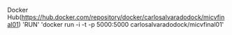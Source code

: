 Docker Hub(https://hub.docker.com/repository/docker/carlosalvaradodock/micvfinal01)
'RUN'
    'docker run -i -t -p 5000:5000 carlosalvaradodock/micvfinal01'
